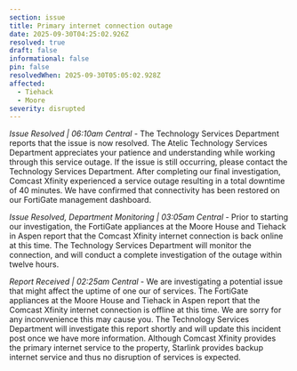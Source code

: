 ```yaml
---
section: issue
title: Primary internet connection outage
date: 2025-09-30T04:25:02.926Z
resolved: true
draft: false
informational: false
pin: false
resolvedWhen: 2025-09-30T05:05:02.928Z
affected:
  - Tiehack
  - Moore
severity: disrupted
---
```

*Issue Resolved | 06:10am Central* - The Technology Services Department reports that the issue is now resolved. The Atelic Technology Services Department appreciates your patience and understanding while working through this service outage. If the issue is still occurring, please contact the Technology Services Department. After completing our final investigation, Comcast Xfinity experienced a service outage resulting in a total downtime of 40 minutes. We have confirmed that connectivity has been restored on our FortiGate management dashboard.

*Issue Resolved, Department Monitoring | 03:05am Central* - Prior to starting our investigation, the FortiGate appliances at the Moore House and Tiehack in Aspen report that the Comcast Xfinity internet connection is back online at this time. The Technology Services Department will monitor the connection, and will conduct a complete investigation of the outage within twelve hours.

*Report Received | 02:25am Central* - We are investigating a potential issue that might affect the uptime of one our of services. The FortiGate appliances at the Moore House and Tiehack in Aspen report that the Comcast Xfinity internet connection is offline at this time. We are sorry for any inconvenience this may cause you. The Technology Services Department will investigate this report shortly and will update this incident post once we have more information. Although Comcast Xfinity provides the primary internet service to the property, Starlink provides backup internet service and thus no disruption of services is expected.